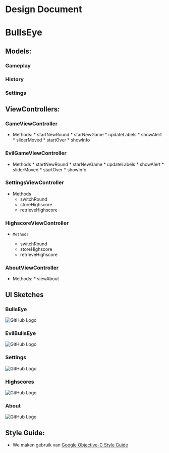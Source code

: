 Design Document
===========
# BullsEye

## Models:
### Gameplay
### History
### Settings

## ViewControllers:
### GameViewController
*    Methods:
    *   startNewRound
    *   starNewGame
    *   updateLabels
    *   showAlert
    *   sliderMoved
    *   startOver
    *   showInfo
### EvilGameViewController
*    Methods
    * startNewRound
    *	starNewGame
    *	updateLabels
    *	showAlert
    *	sliderMoved
    *	startOver
    *	showInfo
### SettingsViewController
* Methods
    * switchRound
    *	storeHighscore
    *	retrieveHighscore
### HighscoreViewController
*     Methods
    * switchRound
    *	storeHighscore
    *	retrieveHighscore
### AboutViewController
*    Methods:
    *	viewAbout 


## UI Sketches
### BullsEye
![GitHub Logo](https://f.cloud.github.com/assets/3585531/367182/01829994-a29f-11e2-8a0c-02afcdc826e3.png)
### EvilBullsEye
![GitHub Logo](https://f.cloud.github.com/assets/3585531/367184/019ec0b0-a29f-11e2-87a0-44e43d608d36.png)
### Settings
![GitHub Logo](https://f.cloud.github.com/assets/3585531/367183/019e7aa6-a29f-11e2-9766-6dbb7d525173.png)
### Highscores
![GitHub Logo](https://f.cloud.github.com/assets/3585531/367185/019ff69c-a29f-11e2-9f4f-e99df71ed49a.png)
### About
![GitHub Logo](https://f.cloud.github.com/assets/3585531/367181/0170aeb4-a29f-11e2-9af3-f76feaeb5e49.png)

## Style Guide:
- We maken gebruik van [Google Objective-C Style Guide][1]

[1]: http://google-styleguide.googlecode.com/svn/trunk/objcguide.xml
